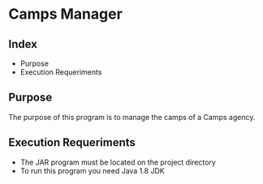 # Camps Manager

## Index
- Purpose
- Execution Requeriments

## Purpose
The purpose of this program is to manage the camps of a Camps agency.

## Execution Requeriments
- The JAR program must be located on the project directory
- To run this program you need Java 1.8 JDK